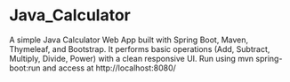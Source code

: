 # Java_Calculator
A simple Java Calculator Web App built with Spring Boot, Maven, Thymeleaf, and Bootstrap. It performs basic operations (Add, Subtract, Multiply, Divide, Power) with a clean responsive UI. Run using mvn spring-boot:run and access at http://localhost:8080/
